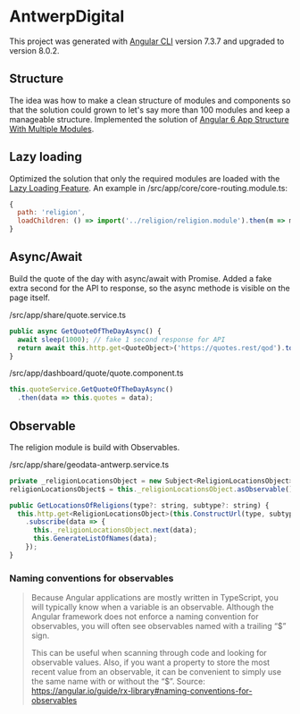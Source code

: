 # AntwerpDigital
This project was generated with [Angular CLI](https://github.com/angular/angular-cli) version 7.3.7 and upgraded to version 8.0.2.

## Structure
The idea was how to make a clean structure of modules and components so that the solution could grown to let's say more than 100 modules and keep a manageable structure. Implemented the solution of [Angular 6 App Structure With Multiple Modules](https://www.technouz.com/4772/angular-6-app-structure-with-multiple-modules/).

## Lazy loading 
Optimized the solution that only the required modules are loaded with the [Lazy Loading Feature](https://angular.io/guide/lazy-loading-ngmodules).
An example in /src/app/core/core-routing.module.ts:

```javascript
{
  path: 'religion',
  loadChildren: () => import('../religion/religion.module').then(m => m.ReligionModule)
}
```

## Async/Await
Build the quote of the day with async/await with Promise.
Added a fake extra second for the API to response, so the async methode is visible on the page itself.

/src/app/share/quote.service.ts
```javascript
public async GetQuoteOfTheDayAsync() {
  await sleep(1000); // fake 1 second response for API
  return await this.http.get<QuoteObject>('https://quotes.rest/qod').toPromise();
}
```

/src/app/dashboard/quote/quote.component.ts
```javascript
this.quoteService.GetQuoteOfTheDayAsync()
  .then(data => this.quotes = data);
```

## Observable
The religion module is build with Observables.

/src/app/share/geodata-antwerp.service.ts
```javascript
private _religionLocationsObject = new Subject<ReligionLocationsObject>(); // Observable source
religionLocationsObject$ = this._religionLocationsObject.asObservable();   // Observable stream

public GetLocationsOfReligions(type?: string, subtype?: string) {
  this.http.get<ReligionLocationsObject>(this.ConstructUrl(type, subtype))
    .subscribe(data => {
      this._religionLocationsObject.next(data);
      this.GenerateListOfNames(data);
    });
}
```

### Naming conventions for observables
> Because Angular applications are mostly written in TypeScript, you will typically know when a variable is an observable. Although the Angular framework does not enforce a naming convention for observables, you will often see observables named with a trailing “$” sign.
> 
> This can be useful when scanning through code and looking for observable values. Also, if you want a property to store the most recent value from an observable, it can be convenient to simply use the same name with or without the “$”.
Source: https://angular.io/guide/rx-library#naming-conventions-for-observables

